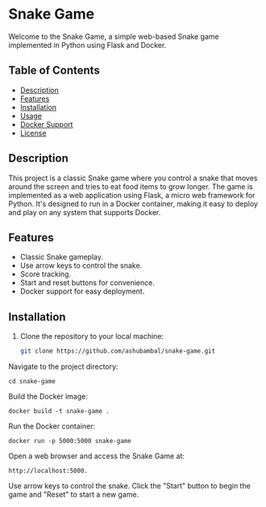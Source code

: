 # Snake Game

Welcome to the Snake Game, a simple web-based Snake game implemented in Python using Flask and Docker.

## Table of Contents

- [Description](#description)
- [Features](#features)
- [Installation](#installation)
- [Usage](#usage)
- [Docker Support](#docker-support)
- [License](#license)

## Description

This project is a classic Snake game where you control a snake that moves around the screen and tries to eat food items to grow longer. The game is implemented as a web application using Flask, a micro web framework for Python. It's designed to run in a Docker container, making it easy to deploy and play on any system that supports Docker.

## Features

- Classic Snake gameplay.
- Use arrow keys to control the snake.
- Score tracking.
- Start and reset buttons for convenience.
- Docker support for easy deployment.

## Installation

1. Clone the repository to your local machine:

   ```bash
   git clone https://github.com/ashubambal/snake-game.git
Navigate to the project directory:

	cd snake-game
Build the Docker image:
	
 	docker build -t snake-game .
	
Run the Docker container:

	docker run -p 5000:5000 snake-game
Open a web browser and access the Snake Game at:
	
  	http://localhost:5000.

Use arrow keys to control the snake. Click the "Start" button to begin the game and "Reset" to start a new game.
